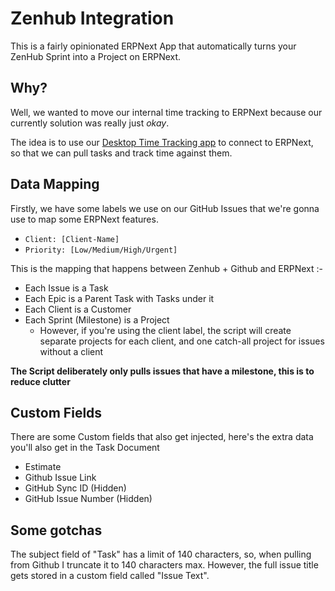 # Zenhub Integration

This is a fairly opinionated ERPNext App that automatically turns your ZenHub Sprint into a Project on ERPNext.

## Why?

Well, we wanted to move our internal time tracking to ERPNext because our currently solution was really just *okay*.

The idea is to use our [Desktop Time Tracking app](https://github.com/DigiThinkIT/erpnext-timer-app) to connect to ERPNext, so that we can pull tasks and track time against them.

## Data Mapping

Firstly, we have some labels we use on our GitHub Issues that we're gonna use to map some ERPNext features.

* `Client: [Client-Name]`
* `Priority: [Low/Medium/High/Urgent]`


This is the mapping that happens between Zenhub + Github and ERPNext :-
* Each Issue is a Task
* Each Epic is a Parent Task with Tasks under it
* Each Client is a Customer
* Each Sprint (Milestone) is a Project
    * However, if you're using the client label, the script will create separate projects for each client, and one catch-all project for issues without a client

**The Script deliberately only pulls issues that have a milestone, this is to reduce clutter**

## Custom Fields

There are some Custom fields that also get injected, here's the extra data you'll also get in the Task Document

* Estimate
* Github Issue Link
* GitHub Sync ID (Hidden)
* GitHub Issue Number (Hidden)

## Some gotchas

The subject field of "Task" has a limit of 140 characters, so, when pulling from Github I truncate it to 140 characters max. However, the full issue title gets stored in a custom field called "Issue Text".
